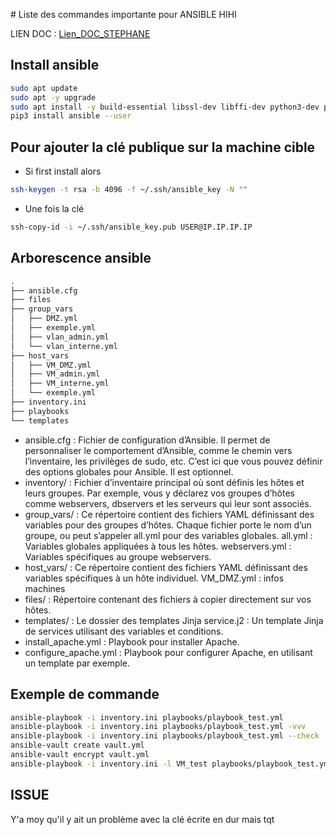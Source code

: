 # Liste des commandes importante pour ANSIBLE HIHI

LIEN DOC : [Lien_DOC_STEPHANE](https://blog.stephane-robert.info/docs/infra-as-code/gestion-de-configuration/ansible/)

## Install ansible

```bash
sudo apt update
sudo apt -y upgrade
sudo apt install -y build-essential libssl-dev libffi-dev python3-dev python3-pip
pip3 install ansible --user
```

## Pour ajouter la clé publique sur la machine cible
- Si first install alors 
```bash
ssh-keygen -t rsa -b 4096 -f ~/.ssh/ansible_key -N ""
```

- Une fois la clé
```bash
ssh-copy-id -i ~/.ssh/ansible_key.pub USER@IP.IP.IP.IP
```

## Arborescence ansible

```bash
.
├── ansible.cfg
├── files
├── group_vars
│   ├── DMZ.yml
│   ├── exemple.yml
│   ├── vlan_admin.yml
│   └── vlan_interne.yml
├── host_vars
│   ├── VM_DMZ.yml
│   ├── VM_admin.yml
│   ├── VM_interne.yml
│   └── exemple.yml
├── inventory.ini
├── playbooks
└── templates
```

- ansible.cfg : Fichier de configuration d’Ansible. Il permet de personnaliser le comportement d’Ansible, comme le chemin vers l’inventaire, les privilèges de sudo, etc. C’est ici que vous pouvez définir des options globales pour Ansible. Il est optionnel.
- inventory/ : Fichier d’inventaire principal où sont définis les hôtes et leurs groupes. Par exemple, vous y déclarez vos groupes d’hôtes comme webservers, dbservers et les serveurs qui leur sont associés.
- group_vars/ : Ce répertoire contient des fichiers YAML définissant des variables pour des groupes d’hôtes. Chaque fichier porte le nom d’un groupe, ou peut s’appeler all.yml pour des variables globales.
    all.yml : Variables globales appliquées à tous les hôtes.
    webservers.yml : Variables spécifiques au groupe webservers.
- host_vars/ : Ce répertoire contient des fichiers YAML définissant des variables spécifiques à un hôte individuel.
    VM_DMZ.yml : infos machines
- files/ : Répertoire contenant des fichiers à copier directement sur vos hôtes.
- templates/ : Le dossier des templates Jinja
    service.j2 : Un template Jinja de services utilisant des variables et conditions.
- install_apache.yml : Playbook pour installer Apache.
- configure_apache.yml : Playbook pour configurer Apache, en utilisant un template par exemple.

## Exemple de commande 

```bash
ansible-playbook -i inventory.ini playbooks/playbook_test.yml                        # executer le playbook
ansible-playbook -i inventory.ini playbooks/playbook_test.yml -vvv                   # executer le playbook en verbeux
ansible-playbook -i inventory.ini playbooks/playbook_test.yml --check                # simule l'exécution du playbook
ansible-vault create vault.yml                                              # chiffrer un fichier chiffré
ansible-vault encrypt vault.yml                                             # chiffrer un fichier
ansible-playbook -i inventory.ini -l VM_test playbooks/playbook_test.yml    # Utiliser le playbook sur une machine spécifique
```

## ISSUE

Y'a moy qu'il y ait un problème avec la clé écrite en dur mais tqt